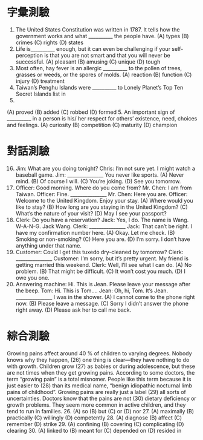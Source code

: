 # 字彙測驗
1. The United States Constitution was written in 1787. It tells how the government works and what
__________ the people have.
(A) types (B) crimes (C) rights (D) states
2. Life is__________ enough, but it can even be challenging if your self-perception is that you are
not smart and that you will never be successful.
(A) pleasant (B) amusing (C) unique (D) tough
3. Most often, hay fever is an allergic __________ to the pollen of trees, grasses or weeds, or the
spores of molds.
(A) reaction (B) function (C) injury (D) treatment
4. Taiwan’s Penghu Islands were __________ to Lonely Planet’s Top Ten Secret Islands list in
2011.
(A) proved (B) added (C) robbed (D) formed
5. An important sign of __________ in a person is his/ her respect for others’ existence, need,
choices and feelings.
(A) curiosity (B) competition (C) maturity (D) champion

# 對話測驗
16. Jim: What are you doing tonight?
 Chris: I’m not sure yet. I might watch a baseball game.
 Jim: _______________ You never like sports.
(A) Never mind. (B) Of course I will.
(C) You’re joking. (D) See you tomorrow.
17. Officer: Good morning. Where do you come from?
 Mr. Chen: I am from Taiwan.
 Officer: Fine. _______________
 Mr. Chen: Here you are.
 Officer: Welcome to the United Kingdom. Enjoy your stay.
(A) Where would you like to stay?
(B) How long are you staying in the United Kingdom?
(C) What’s the nature of your visit?
(D) May I see your passport?
18. Clerk: Do you have a reservation?
 Jack: Yes, I do. The name is Wang. W-A-N-G. Jack Wang.
 Clerk: _______________
 Jack: That can’t be right. I have my confirmation number here.
(A) Okay. Let me check.
(B) Smoking or non-smoking?
(C) Here you are.
(D) I’m sorry. I don’t have anything under that name.
19. Customer: Could I get this tuxedo dry-cleaned by tomorrow?
 Clerk: _______________
 Customer: I’m sorry, but it’s pretty urgent. My friend is getting married this weekend.
 Clerk: Well, I’ll see what I can do.
(A) No problem.
(B) That might be difficult.
(C) It won’t cost you much.
(D) I owe you one.
20. Answering machine: Hi. This is Jean. Please leave your message after the beep.
 Tom: Hi. This is Tom....
 Jean: Oh, hi, Tom. It’s Jean. _______________ I was in the shower.
(A) I cannot come to the phone right now.
(B) Please leave a message.
(C) Sorry I didn’t answer the phone right away.
(D) Please ask her to call me back.

# 綜合測驗
Growing pains affect around 40 % of children to varying degrees. Nobody knows why they
happen, (26) one thing is clear—they have nothing to do with growth. Children grow (27) as
babies or during adolescence, but these are not times when they get growing pains. According to
some doctors, the term “growing pain” is a total misnomer. People like this term because it is just
easier to (28) than its medical name, “benign idiopathic nocturnal limb pains of childhood”.
Growing pains are really just a label (29) all sorts of uncertainties. Doctors know that the pains
are not (30) dietary deficiency or growth problems. They seem more common in active children,
and they tend to run in families.
26. (A) so (B) but (C) or (D) nor
27. (A) maximally (B) practically (C) willingly (D) competently
28. (A) diagnose (B) affect (C) remember (D) strike
29. (A) confining (B) covering (C) complicating (D) clearing
30. (A) linked to (B) meant for (C) depended on (D) resided in